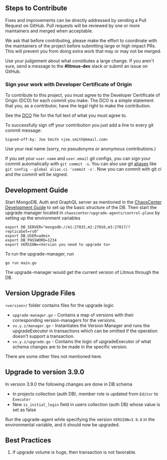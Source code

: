 ## Steps to Contribute

Fixes and improvements can be directly addressed by sending a Pull Request on GitHub. Pull requests will be reviewed by one or more maintainers and merged when acceptable.

We ask that before contributing, please make the effort to coordinate with the maintainers of the project before submitting large or high impact PRs. This will prevent you from doing extra work that may or may not be merged.

Use your judgement about what constitutes a large change. If you aren't sure, send a message to the **#litmus-dev** slack or submit an issue on GitHub.


### **Sign your work with Developer Certificate of Origin**

To contribute to this project, you must agree to the Developer Certificate of Origin (DCO) for each commit you make. The DCO is a simple statement that you, as a contributor, have the legal right to make the contribution.

See the [DCO](https://developercertificate.org/) file for the full text of what you must agree to.

To successfully sign off your contribution you just add a line to every git commit message:

```git
Signed-off-by: Joe Smith <joe.smith@email.com>
```

Use your real name (sorry, no pseudonyms or anonymous contributions.)

If you set your `user.name` and `user.email` git configs, you can sign your commit automatically with `git commit -s`. You can also use git [aliases](https://git-scm.com/book/tr/v2/Git-Basics-Git-Aliases) like `git config --global alias.ci 'commit -s'`. Now you can commit with git ci and the commit will be signed.

## **Development Guide**

Start MongoDB, Auth and GraphQL server as mentioned in the [ChaosCenter Development Guide](https://github.com/litmuschaos/litmus/wiki/ChaosCenter-Development-Guide) to set up the basic structure of the DB. Then start the upgrade manager located in `chaoscenter/upgrade-agents/control-plane` by setting up the environment variables

```
export DB_SERVER="mongodb://m1:27015,m2:27016,m3:27017/?replicaSet=rs0"
export DB_USER=admin
export DB_PASSWORD=1234
export VERSION=<Version you need to upgrade to>
```
To run the upgrade-manager, run

```
go run main.go
```
The upgrade-manager would get the current version of Litmus through the DB.

## **Version Upgrade Files**

`<version>/` folder contains files for the upgrade logic

- `upgrade-manager.go` - Contains a map of versions with their corresponding version-managers for the versions.
- `vx.y.z/manager.go` - Instantiates the Version Manager and runs the upgradeExecutor in transactions which can be omitted if the operation doesn't support a transaction.
- `vx.y.z/upgrade.go` - Contains the logic of upgradeExecutor of what schema changes are to be made in the specific version.

There are some other files not mentioned here.

## **Upgrade to version 3.9.0**

In version 3.9.0 the following changes are done in DB schema

- In projects collection (auth DB), member role is updated from `Editor` to `Executor`
- New `is_initial_login` field in users collection (auth DB) whose value is set as false

Run the upgrade-agent while specifying the version `VERSION=3.9.0` in the environmental variable, and it should now be upgraded.

## **Best Practices**

1) If upgrade volume is huge, then transaction is not favorable.